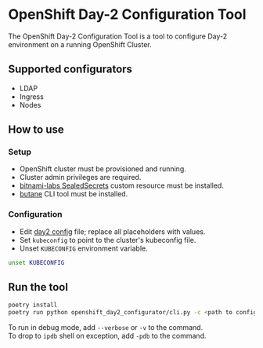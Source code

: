 # OpenShift Day-2 Configuration Tool

The OpenShift Day-2 Configuration Tool is a tool to configure Day-2 environment on a running OpenShift Cluster.

## Supported configurators
- LDAP
- Ingress
- Nodes

## How to use

### Setup
- OpenShift cluster must be provisioned and running.
- Cluster admin privileges are required.
- [bitnami-labs SealedSecrets](https://github.com/bitnami-labs/sealed-secrets) custom resource must be installed.
- [butane](https://github.com/coreos/butane/tree/main) CLI tool must be installed.

### Configuration
- Edit [day2 config](day2_configuration.example.yaml) file; replace all placeholders with values.
- Set `kubeconfig` to point to the cluster's kubeconfig file.
- Unset `KUBECONFIG` environment variable.

```bash
unset KUBECONFIG
```

## Run the tool

```bash
poetry install
poetry run python openshift_day2_configurator/cli.py -c <path to config file>
```

To run in debug mode, add `--verbose` or `-v` to the command.  
To drop to `ipdb` shell on exception, add `-pdb` to the command.
